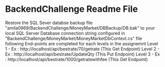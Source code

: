 # BackendChallenge Readme File
Restore the SQL Sever databse backup file "amila0969/BackendChallenge/MoneyMarket/DBBackup/DB.bak" to your local SQL Server
Database connection string configured in "BackendChallenge/MoneyMarket/MoneyMarketDbContext.cs" file
following End-points are completed for each levels in the assignemnt
            Level 1 -  Ex : http://localhost/api/bestrate/70/getrate              (This Get Endpoint)
            Level 2 -  Ex : http://localhost/api/bestrate/UpdateQty               (This Put Endpoint)
            Level 3 -  Ex : http://localhost/api/bestrate/1000/getratewithfee     (This Get Endpoint)
